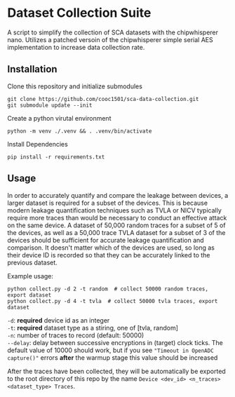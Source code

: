 # Dataset Collection Suite
A script to simplify the collection of SCA datasets with the chipwhisperer nano. Utilizes a patched versoin of the chipwhisperer simple serial AES implementation to increase data collection rate.

## Installation
Clone this repository and initialize submodules
```
git clone https://github.com/cooc1501/sca-data-collection.git
git submodule update --init
```

Create a python virutal environment
```
python -m venv ./.venv && . .venv/bin/activate
```

Install Dependencies
```
pip install -r requirements.txt
```

## Usage
In order to accurately quantify and compare the leakage between devices, a larger dataset is required for a subset of the devices. This is because modern leakage quantification techniques such as TVLA or NICV typically require more traces than would be necessary to conduct an effective attack on the same device. A dataset of 50,000 random traces for a subset of 5 of the devices, as well as a 50,000 trace TVLA dataset for a subset of 3 of the devices should be sufficient for accurate leakage quantification and comparison. It doesn't matter which of the devices are used, so long as their device ID is recorded so that they can be accurately linked to the previous dataset.

Example usage:
```
python collect.py -d 2 -t random  # collect 50000 random traces, export dataset
python collect.py -d 4 -t tvla  # collect 50000 tvla traces, export dataset
```

`-d`: **required** device id as an integer</br>
`-t`: **required** dataset type as a stiring, one of [tvla, random]</br>
`-n`: number of traces to record (default: 50000)</br>
`--delay`: delay between successive encryptions in (target) clock ticks. The default value of 10000 should work, but if you see `"Timeout in OpenADC capture()"` errors **after** the warmup stage this value should be increased</br>

After the traces have been collected, they will be automatically be exported to the root directory of this repo by the name `Device <dev_id> <n_traces> <dataset_type> Traces`. 
